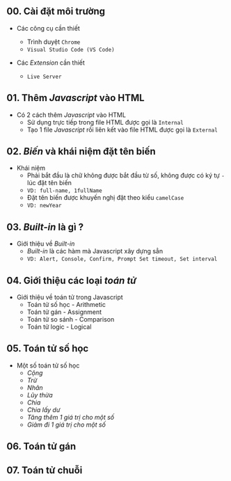## 00. Cài đặt môi trường

- Các công cụ cần thiết

  - Trình duyệt `Chrome`
  - `Visual Studio Code (VS Code)`

- Các _Extension_ cần thiết

  - `Live Server`

## 01. Thêm _Javascript_ vào HTML

- Có 2 cách thêm _Javascript_ vào HTML
  - Sử dụng trực tiếp trong file HTML được gọi là `Internal`
  - Tạo 1 file _Javascript_ rồi liên kết vào file HTML được gọi là `External`

## 02. _Biến_ và khái niệm đặt tên biến

- Khái niệm
  - Phải bắt đầu là chữ không được bắt đầu từ số, không được có ký tự `-` lúc đặt tên biến
  - `VD: full-name, 1fullName`
  - Đặt tên biến được khuyến nghị đặt theo kiểu `camelCase`
  - `VD: newYear`

## 03. _Built-in_ là gì ?

- Giới thiệu về _Built-in_
  - _Built-in_ là các hàm mà Javascript xây dựng sẳn
  - `VD: Alert, Console, Confirm, Prompt Set timeout, Set interval`

## 04. Giới thiệu các loại _toán tử_

- Giới thiệu về toán tử trong Javascript
  - Toán tử số học - Arithmetic
  - Toán tử gán - Assignment
  - Toán tử so sánh - Comparison
  - Toán tử logic - Logical

## 05. Toán tử số học

- Một số toán tử số học
  - _Cộng_
  - _Trừ_
  - _Nhân_
  - _Lũy thừa_
  - _Chia_
  - _Chia lấy dư_
  - _Tăng thêm 1 giá trị cho một số_
  - _Giảm đi 1 giá trị cho một số_

## 06. Toán tử gán

## 07. Toán tử chuỗi

